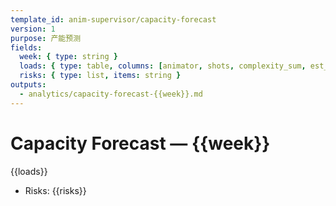 ```yaml
---
template_id: anim-supervisor/capacity-forecast
version: 1
purpose: 产能预测
fields:
  week: { type: string }
  loads: { type: table, columns: [animator, shots, complexity_sum, est_days, availability] }
  risks: { type: list, items: string }
outputs:
  - analytics/capacity-forecast-{{week}}.md
---
```


# Capacity Forecast — {{week}}

{{loads}}

- Risks: {{risks}}
